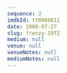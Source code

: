 ```yaml
---
sequence: 2
imdbId: tt0068611
date: 2008-07-27
slug: frenzy-1972
medium: null
venue: null
venueNotes: null
mediumNotes: null
---
```


